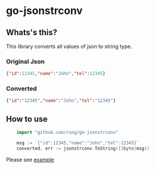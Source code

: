 # go-jsonstrconv
## Whats's this?
This library converts all values of json to string type.

### Original Json
```json
{"id":12345,"name":"John","tel":12345}
```

### Converted
```json
{"id":"12345","name":"John","tel":"12345"}
```

## How to use
```go
	import "github.com/rung/go-jsonstrconv"
```
```go
	msg := `{"id":12345,"name":"John","tel":12345}`
	converted, err := jsonstrconv.ToString([]byte(msg))
```
Please see [example](example/convert/main.go)
